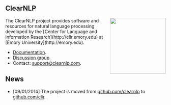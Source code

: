 ## ClearNLP

<img align="right" src="http://mathcs.emory.edu/~choi/img/clearnlp-logo.png" width="175" height="175"/>
The ClearNLP project provides software and resources for natural language processing developed by the [Center for Language and Information Research](http://clir.emory.edu) at [Emory University](http://emory.edu).

* [Documentation](https://github.com/clir/clearnlp/wiki).
* [Discussion group](https://groups.google.com/forum/?fromgroups#!forum/clearnlp).
* Contact: [support@clearnlp.com](support@clearnlp.com).

## News

* [09/01/2014] The project is moved from [github.com/clearnlp](http://github.com/clearnlp/) to [github.com/clir](https://github.com/clir/clearnlp).
